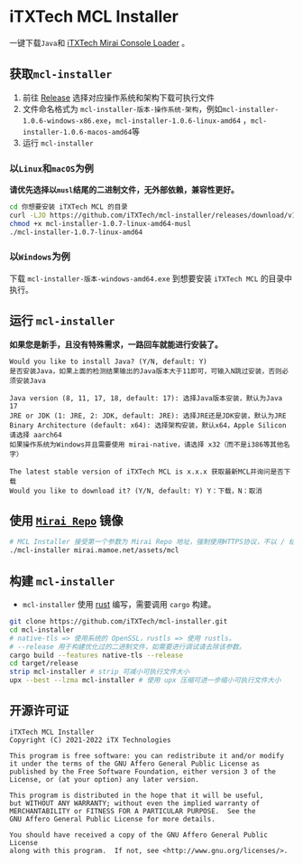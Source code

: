 # iTXTech MCL Installer

一键下载`Java`和 [iTXTech Mirai Console Loader](https://github.com/iTXTech/mirai-console-loader) 。

## 获取`mcl-installer`

1. 前往 [Release](https://github.com/iTXTech/mcl-installer/releases) 选择对应操作系统和架构下载可执行文件
2. 文件命名格式为 `mcl-installer-版本-操作系统-架构`，例如`mcl-installer-1.0.6-windows-x86.exe`，`mcl-installer-1.0.6-linux-amd64`
   ，`mcl-installer-1.0.6-macos-amd64`等
2. 运行 `mcl-installer`

### 以`Linux`和`macOS`为例

**请优先选择以`musl`结尾的二进制文件，无外部依赖，兼容性更好。**

```bash
cd 你想要安装 iTXTech MCL 的目录
curl -LJO https://github.com/iTXTech/mcl-installer/releases/download/v1.0.7/mcl-installer-1.0.7-linux-amd64-musl # 如果是macOS，就将链接中的 linux 修改为 macos
chmod +x mcl-installer-1.0.7-linux-amd64-musl
./mcl-installer-1.0.7-linux-amd64
```

### 以`Windows`为例

下载 `mcl-installer-版本-windows-amd64.exe` 到想要安装 `iTXTech MCL` 的目录中执行。

## 运行 `mcl-installer`

**如果您是新手，且没有特殊需求，一路回车就能进行安装了。**

```
Would you like to install Java? (Y/N, default: Y)
是否安装Java，如果上面的检测结果输出的Java版本大于11即可，可输入N跳过安装，否则必须安装Java

Java version (8, 11, 17, 18, default: 17): 选择Java版本安装，默认为Java 17
JRE or JDK (1: JRE, 2: JDK, default: JRE): 选择JRE还是JDK安装，默认为JRE
Binary Architecture (default: x64): 选择架构安装，默认x64，Apple Silicon 请选择 aarch64
如果操作系统为Windows并且需要使用 mirai-native，请选择 x32（而不是i386等其他名字）

The latest stable version of iTXTech MCL is x.x.x 获取最新MCL并询问是否下载
Would you like to download it? (Y/N, default: Y) Y：下载，N：取消
```

## 使用 [`Mirai Repo`](https://github.com/project-mirai/mirai-repo-mirror) 镜像

```bash
# MCL Installer 接受第一个参数为 Mirai Repo 地址，强制使用HTTPS协议，不以 / 结尾
./mcl-installer mirai.mamoe.net/assets/mcl
```

## 构建 `mcl-installer`

* `mcl-installer` 使用 [rust](https://www.rust-lang.org/) 编写，需要调用 `cargo` 构建。

```bash
git clone https://github.com/iTXTech/mcl-installer.git
cd mcl-installer
# native-tls => 使用系统的 OpenSSL，rustls => 使用 rustls。
# --release 用于构建优化过的二进制文件，如需要进行调试请去除该参数。
cargo build --features native-tls --release
cd target/release
strip mcl-installer # strip 可减小可执行文件大小
upx --best --lzma mcl-installer # 使用 upx 压缩可进一步缩小可执行文件大小
```

## 开源许可证

    iTXTech MCL Installer
    Copyright (C) 2021-2022 iTX Technologies

    This program is free software: you can redistribute it and/or modify
    it under the terms of the GNU Affero General Public License as
    published by the Free Software Foundation, either version 3 of the
    License, or (at your option) any later version.

    This program is distributed in the hope that it will be useful,
    but WITHOUT ANY WARRANTY; without even the implied warranty of
    MERCHANTABILITY or FITNESS FOR A PARTICULAR PURPOSE.  See the
    GNU Affero General Public License for more details.

    You should have received a copy of the GNU Affero General Public License
    along with this program.  If not, see <http://www.gnu.org/licenses/>.
